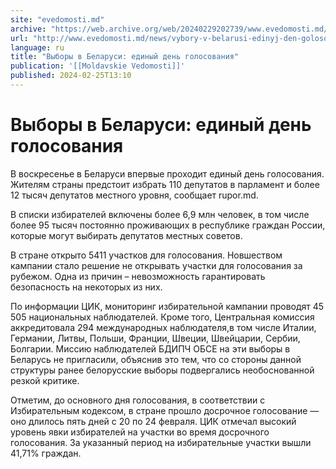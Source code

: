 ```yaml
---
site: "evedomosti.md"
archive: "https://web.archive.org/web/20240229202739/www.evedomosti.md/news/vybory-v-belarusi-edinyj-den-golosovaniya-otsutstvie-uchastk"
url: "http://www.evedomosti.md/news/vybory-v-belarusi-edinyj-den-golosovaniya-otsutstvie-uchastk"
language: ru
title: "Выборы в Беларуси: единый день голосования"
publication: '[[Moldavskie Vedomosti]]'
published: 2024-02-25T13:10
---
```


# Выборы в Беларуси: единый день голосования

В воскресенье в Беларуси впервые проходит единый день голосования. Жителям страны предстоит избрать 110 депутатов в парламент и более 12 тысяч депутатов местного уровня, сообщает rupor.md.

В списки избирателей включены более 6,9 млн человек, в том числе более 95 тысяч постоянно проживающих в республике граждан России, которые могут выбирать депутатов местных советов.

В стране открыто 5411 участков для голосования. Новшеством кампании стало решение не открывать участки для голосования за рубежом. Одна из причин – невозможность гарантировать безопасность на некоторых из них.

По информации ЦИК, мониторинг избирательной кампании проводят 45 505 национальных наблюдателей. Кроме того, Центральная комиссия аккредитовала 294 международных наблюдателя,в том числе Италии, Германии, Литвы, Польши, Франции, Швеции, Швейцарии, Сербии, Болгарии. Миссию наблюдателей БДИПЧ ОБСЕ на эти выборы в Беларусь не пригласили, объяснив это тем, что со стороны данной структуры ранее белорусские выборы подвергались необоснованной резкой критике.

Отметим, до основного дня голосования, в соответствии с Избирательным кодексом, в стране прошло досрочное голосование — оно длилось пять дней с 20 по 24 февраля. ЦИК отмечал высокий уровень явки избирателей на участки во время досрочного голосования. За указанный период на избирательные участки вышли 41,71% граждан.